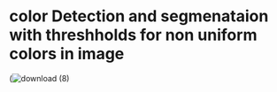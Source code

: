# color Detection and segmenataion with threshholds for non uniform colors in image
(![download (8)](https://user-images.githubusercontent.com/45369296/112480505-65e38900-8d76-11eb-8f5e-5a47273e7d1a.png)

